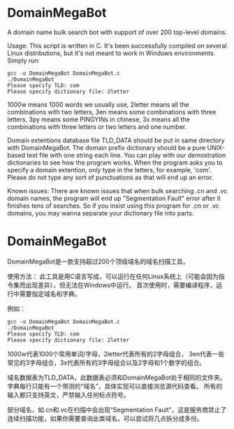 # DomainMegaBot
A domain name bulk search bot with support of over 200 top-level domains.

Usage:
This script is written in C. It's been successfully compiled on several Linux distributions, but it's not meant to work in Windows environments.
Simply run:
~~~~
gcc -o DomainMegaBot DomainMegaBot.c
./DomainMegaBot
Please specify TLD: com
Please specify dictionary file: 2letter
~~~~
1000w means 1000 words we usually use, 2letter means all the combinations with two letters, 3en means some combinations with three letters, 3py means some PINGYINs in chinese, 3x means all the combinations with three letters or two letters and one number.

Domain extentions database file TLD_DATA should be put in same directory with DomainMegaBot. The domain prefix dictionary should be a pure UNIX-based text file with one string each line. You can play with our demostration dictionaries to see how the program works.
When the program asks you to specify a domain extention, only type in the letters, for example, 'com'. Please do not type any sort of punctuations as that will end up an error.

Known issues: There are known issues that when bulk searching .cn and .vc domain names, the program will end up "Segmentation Fault" error after it finishes tens of searches. So if you insist using this program for .cn or .vc domains, you may wanna separate your dictionary file into parts.


# DomainMegaBot
DomainMegaBot是一款支持超过200个顶级域名的域名扫描工具。

使用方法：
此工具是用C语言写成，可以运行在任何Linux系统上（可能会因为指令集而出现差异），但无法在Windows中运行。
首次使用时，需要编译程序，运行中需要指定域名和字典。

例如：
~~~~
gcc -o DomainMegaBot DomainMegaBot.c
./DomainMegaBot
Please specify TLD: com
Please specify dictionary file: 2letter
~~~~

1000w代表1000个常用单词/字母，2letter代表所有的2字母组合， 3en代表一些常见的3字母组合，3x代表所有的3字母组合以及2字母和1个数字的组合。

域名数据表为TLD_DATA，此数据表必须和DomainMegaBot处于相同的文件夹。字典每行只能有一个带测的“域名”，具体实现可以直接浏览源代码查看。
所有的输入都只支持英文，严禁输入任何标点符号。

部分域名，如.cn和.vc在扫描中会出现“Segmentation Fault”，这是服务商禁止了连续扫描功能，如果你需要查询此类域名，可以尝试将几点拆分成多份。
